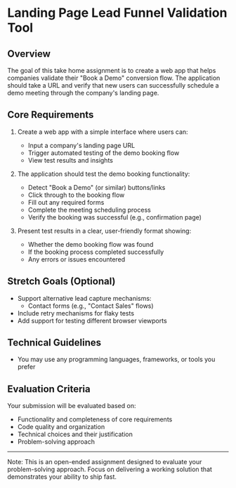 # Landing Page Lead Funnel Validation Tool

## Overview
The goal of this take home assignment is to create a web app that helps companies validate their "Book a Demo" conversion flow. The application should take a URL and verify that new users can successfully schedule a demo meeting through the company's landing page.

## Core Requirements
1. Create a web app with a simple interface where users can:
   - Input a company's landing page URL
   - Trigger automated testing of the demo booking flow
   - View test results and insights

2. The application should test the demo booking functionality:
   - Detect "Book a Demo" (or similar) buttons/links
   - Click through to the booking flow
   - Fill out any required forms
   - Complete the meeting scheduling process
   - Verify the booking was successful (e.g., confirmation page)

3. Present test results in a clear, user-friendly format showing:
   - Whether the demo booking flow was found
   - If the booking process completed successfully
   - Any errors or issues encountered

## Stretch Goals (Optional)
- Support alternative lead capture mechanisms:
  - Contact forms (e.g., "Contact Sales" flows)
- Include retry mechanisms for flaky tests
- Add support for testing different browser viewports

## Technical Guidelines
- You may use any programming languages, frameworks, or tools you prefer

## Evaluation Criteria
Your submission will be evaluated based on:
- Functionality and completeness of core requirements
- Code quality and organization
- Technical choices and their justification
- Problem-solving approach

---
Note: This is an open-ended assignment designed to evaluate your problem-solving approach. Focus on delivering a working solution that demonstrates your ability to ship fast.